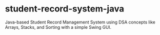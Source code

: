 # student-record-system-java
Java-based Student Record Management System using DSA concepts like Arrays, Stacks, and Sorting with a simple Swing GUI.
